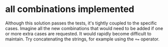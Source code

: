 # all combinations implemented

Although this solution passes the tests, it's tightly coupled to the specific cases.
Imagine all the new combinations that would need to be added if one or more extra cases are requested.
It would rapidly become difficult to maintain.
Try concatenating the strings, for example using the `+=` operator.
